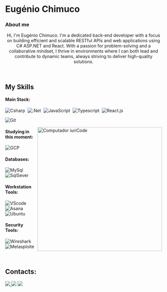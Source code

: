 <h1>Eugénio Chimuco</h1>
<h3>About me</h3>
<p align="center"> 
  Hi, I'm Eugénio Chimuco. I'm a dedicated back-end developer with a focus on building efficient and scalable RESTful APIs and web applications using C# ASP.NET and React. With a passion for problem-solving and a collaborative mindset, I thrive in environments where I can both lead and contribute to dynamic teams, always striving to deliver high-quality solutions.</p>&nbsp;

## My Skills

#### Main Stack:

![Csharp](https://img.shields.io/badge/C%23-239120?style=for-the-badge&logo=c-sharp&logoColor=white)&nbsp;
![.Net](https://img.shields.io/badge/.NET-512BD4?style=for-the-badge&logo=dotnet&logoColor=white)&nbsp;
![JavaScript](https://img.shields.io/badge/JavaScript-F7DF1E?style=for-the-badge&logo=javascript&logoColor=black)&nbsp;
![Typescript](https://img.shields.io/badge/TypeScript-007ACC?style=for-the-badge&logo=typescript&logoColor=white)&nbsp;
![React.js](https://img.shields.io/badge/React-20232A?style=for-the-badge&logo=react&logoColor=61DAFB)&nbsp;

![Git](https://img.shields.io/badge/GIT-E44C30?style=for-the-badge&logo=git&logoColor=white)&nbsp;

<img src="https://raw.githubusercontent.com/MicaelliMedeiros/micaellimedeiros/master/image/computer-illustration.png" min-width="400px" max-width="400px" width="400px" align="right" alt="Computador iuriCode">

#### Studying in this moment:

![GCP](https://img.shields.io/badge/Angular-DD0031?style=for-the-badge&logo=angular&logoColor=white)&nbsp;

#### Databases:

![MySql](https://img.shields.io/badge/MySQL-005C84?style=for-the-badge&logo=mysql&logoColor=white)&nbsp;
![SqlSever](https://img.shields.io/badge/Microsoft%20SQL%20Server-CC2927?style=for-the-badge&logo=microsoft%20sql%20server&logoColor=white)&nbsp;

#### Workstation Tools:

![VScode](https://img.shields.io/badge/vscode-4285F4?style=for-the-badge&logo=vscode&logoColor=white)&nbsp;
![Asana](https://img.shields.io/badge/Visual_Studio-5C2D91?style=for-the-badge&logo=visual%20studio&logoColor=whit)&nbsp;
![Ubuntu](https://img.shields.io/badge/Kali_Linux-557C94?style=for-the-badge&logo=kali-linux&logoColor=white)&nbsp;

#### Security Tools:

![Wireshark](https://img.shields.io/badge/Wireshark-1679A7?style=for-the-badge&logo=Wireshark&logoColor=white)&nbsp;
![Metasploite](https://img.shields.io/badge/metasploit-2596CD?style=for-the-badge&logo=metasploit&logoColor=white)&nbsp;

&nbsp;
## Contacts:

<div> 
<a href="https://www.instagram.com/eugenio_chimuco" target="_blank"><img src="https://img.shields.io/badge/-Instagram-%23E4405F?style=for-the-badge&logo=instagram&logoColor=white">
</a>
<a href = "mailto:chimuco007@gmail.com"> <img src="https://img.shields.io/badge/-Gmail-%23333?style=for-the-badge&logo=gmail&logoColor=white" target="_blank"></a>
<a href="linkedin.com/in/eugénio-chimuco-03680a184" target="_blank"><img src="https://img.shields.io/badge/-LinkedIn-%230077B5?style=for-the-badge&logo=linkedin&logoColor=white"  target="_blank"></a> 

 
</div>
 


